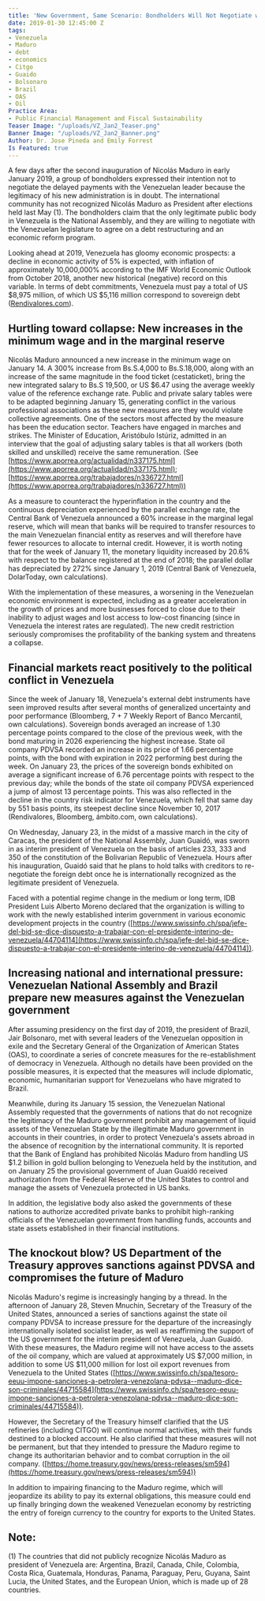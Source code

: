 ```yaml
---
title: 'New Government, Same Scenario: Bondholders Will Not Negotiate with Maduro'
date: 2019-01-30 12:45:00 Z
tags:
- Venezuela
- Maduro
- debt
- economics
- Citgo
- Guaido
- Bolsonaro
- Brazil
- OAS
- Oil
Practice Area:
- Public Financial Management and Fiscal Sustainability
Teaser Image: "/uploads/VZ_Jan2_Teaser.png"
Banner Image: "/uploads/VZ_Jan2_Banner.png"
Author: Dr. Jose Pineda and Emily Forrest
Is Featured: true
---
```


A few days after the second inauguration of Nicolás Maduro in early January 2019, a group of bondholders expressed their intention not to negotiate the delayed payments with the Venezuelan leader because the legitimacy of his new administration is in doubt. The international community has not recognized Nicolás Maduro as President after elections held last May (1). The bondholders claim that the only legitimate public body in Venezuela is the National Assembly, and they are willing to negotiate with the Venezuelan legislature to agree on a debt restructuring and an economic reform program.

Looking ahead at 2019, Venezuela has gloomy economic prospects: a decline in economic activity of 5% is expected, with inflation of approximately 10,000,000% according to the IMF World Economic Outlook from October 2018, another new historical (negative) record on this variable. In terms of debt commitments, Venezuela must pay a total of US $8,975 million, of which US $5,116 million correspond to sovereign debt ([Rendivalores.com](http://rendivalores.com/)).

## Hurtling toward collapse: New increases in the minimum wage and in the marginal reserve
Nicolás Maduro announced a new increase in the minimum wage on January 14. A 300% increase from Bs.S.4,000 to Bs.S.18,000, along with an increase of the same magnitude in the food ticket (cestaticket), bring the new integrated salary to Bs.S 19,500, or US $6.47 using the average weekly value of the reference exchange rate. Public and private salary tables were to be adapted beginning January 15, generating conflict in the various professional associations as these new measures are they would violate collective agreements. One of the sectors most affected by the measure has been the education sector. Teachers have engaged in marches and strikes. The Minister of Education, Aristóbulo Istúriz, admitted in an interview that the goal of adjusting salary tables is that all workers (both skilled and unskilled) receive the same remuneration. (See [https://www.aporrea.org/actualidad/n337175.html](https://www.aporrea.org/actualidad/n337175.html); [https://www.aporrea.org/trabajadores/n336727.html](https://www.aporrea.org/trabajadores/n336727.html)) 

As a measure to counteract the hyperinflation in the country and the continuous depreciation experienced by the parallel exchange rate, the Central Bank of Venezuela announced a 60% increase in the marginal legal reserve, which will mean that banks will be required to transfer resources to the main Venezuelan financial entity as reserves and will therefore have fewer resources to allocate to internal credit. However, it is worth noting that for the week of January 11, the monetary liquidity increased by 20.6% with respect to the balance registered at the end of 2018; the parallel dollar has depreciated by 272% since January 1, 2019 (Central Bank of Venezuela, DolarToday, own calculations).

With the implementation of these measures, a worsening in the Venezuelan economic environment is expected, including as a greater acceleration in the growth of prices and more businesses forced to close due to their inability to adjust wages and lost access to low-cost financing (since in Venezuela the interest rates are regulated). The new credit restriction seriously compromises the profitability of the banking system and threatens a collapse.

## Financial markets react positively to the political conflict in Venezuela
Since the week of January 18, Venezuela's external debt instruments have seen improved results after several months of generalized uncertainty and poor performance (Bloomberg, 7 + 7 Weekly Report of Banco Mercantil, own calculations). Sovereign bonds averaged an increase of 1.30 percentage points compared to the close of the previous week, with the bond maturing in 2026 experiencing the highest increase. State oil company PDVSA recorded an increase in its price of 1.66 percentage points, with the bond with expiration in 2022 performing best during the week.  On January 23, the prices of the sovereign bonds exhibited on average a significant increase of 6.76 percentage points with respect to the previous day; while the bonds of the state oil company PDVSA experienced a jump of almost 13 percentage points. This was also reflected in the decline in the country risk indicator for Venezuela, which fell that same day by 551 basis points, its steepest decline since November 10, 2017 (Rendivalores, Bloomberg, ámbito.com, own calculations).

On Wednesday, January 23, in the midst of a massive march in the city of Caracas, the president of the National Assembly, Juan Guaidó, was sworn in as interim president of Venezuela on the basis of articles 233, 333 and 350 of the constitution of the Bolivarian Republic of Venezuela. Hours after his inauguration, Guaidó said that he plans to hold talks with creditors to re-negotiate the foreign debt once he is internationally recognized as the legitimate president of Venezuela.

Faced with a potential regime change in the medium or long term, IDB President Luis Alberto Moreno declared that the organization is willing to work with the newly established interim government in various economic development projects in the country ([https://www.swissinfo.ch/spa/jefe-del-bid-se-dice-dispuesto-a-trabajar-con-el-presidente-interino-de-venezuela/44704114](https://www.swissinfo.ch/spa/jefe-del-bid-se-dice-dispuesto-a-trabajar-con-el-presidente-interino-de-venezuela/44704114)).

## Increasing national and international pressure: Venezuelan National Assembly and Brazil prepare new measures against the Venezuelan government
After assuming presidency on the first day of 2019, the president of Brazil, Jair Bolsonaro, met with several leaders of the Venezuelan opposition in exile and the Secretary General of the Organization of American States (OAS), to coordinate a series of concrete measures for the re-establishment of democracy in Venezuela. Although no details have been provided on the possible measures, it is expected that the measures will include diplomatic, economic, humanitarian support for Venezuelans who have migrated to Brazil.

Meanwhile, during its January 15 session, the Venezuelan National Assembly requested that the governments of nations that do not recognize the legitimacy of the Maduro government prohibit any management of liquid assets of the Venezuelan State by the illegitimate Maduro government in accounts in their countries, in order to protect Venezuela's assets abroad in the absence of recognition by the international community. It is reported that the Bank of England has prohibited Nicolás Maduro from handling US $1.2 billion in gold bullion belonging to Venezuela held by the institution, and on January 25 the provisional government of Juan Guaidó received authorization from the Federal Reserve of the United States to control and manage the assets of Venezuela protected in US banks.

In addition, the legislative body also asked the governments of these nations to authorize accredited private banks to prohibit high-ranking officials of the Venezuelan government from handling funds, accounts and state assets established in their financial institutions.

## The knockout blow? US Department of the Treasury approves sanctions against PDVSA and compromises the future of Maduro
Nicolás Maduro's regime is increasingly hanging by a thread. In the afternoon of January 28, Steven Mnuchin, Secretary of the Treasury of the United States, announced a series of sanctions against the state oil company PDVSA to increase pressure for the departure of the increasingly internationally isolated socialist leader, as well as reaffirming the support of the US government for the interim president of Venezuela, Juan Guaidó. With these measures, the Maduro regime will not have access to the assets of the oil company, which are valued at approximately US $7,000 million, in addition to some US $11,000 million for lost oil export revenues from Venezuela to the United States ([https://www.swissinfo.ch/spa/tesoro-eeuu-impone-sanciones-a-petrolera-venezolana-pdvsa--maduro-dice-son-criminales/44715584](https://www.swissinfo.ch/spa/tesoro-eeuu-impone-sanciones-a-petrolera-venezolana-pdvsa--maduro-dice-son-criminales/44715584)).

However, the Secretary of the Treasury himself clarified that the US refineries (including CITGO) will continue normal activities, with their funds destined to a blocked account. He also clarified that these measures will not be permanent, but that they intended to pressure the Maduro regime to change its authoritarian behavior and to combat corruption in the oil company. ([https://home.treasury.gov/news/press-releases/sm594](https://home.treasury.gov/news/press-releases/sm594)) 

In addition to impairing financing to the Maduro regime, which will jeopardize its ability to pay its external obligations, this measure could end up finally bringing down the weakened Venezuelan economy by restricting the entry of foreign currency to the country for exports to the United States.

## Note:
(1)	 The countries that did not publicly recognize Nicolás Maduro as president of Venezuela are: Argentina, Brazil, Canada, Chile, Colombia, Costa Rica, Guatemala, Honduras, Panama, Paraguay, Peru, Guyana, Saint Lucia, the United States, and the European Union, which is made up of 28 countries.
